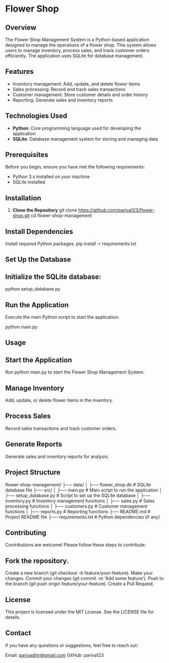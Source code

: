 # Flower Shop 

## Overview
The Flower Shop Management System is a Python-based application designed to manage the operations of a flower shop. This system allows users to manage inventory, process sales, and track customer orders efficiently. The application uses SQLite for database management.

## Features
- Inventory management: Add, update, and delete flower items
- Sales processing: Record and track sales transactions
- Customer management: Store customer details and order history
- Reporting: Generate sales and inventory reports

## Technologies Used
- **Python**: Core programming language used for developing the application
- **SQLite**: Database management system for storing and managing data

## Prerequisites
Before you begin, ensure you have met the following requirements:
- Python 3.x installed on your machine
- SQLite installed 

## Installation
1. **Clone the Repository**
   git clone https://github.com/pariva123/flower-shop.git
   cd flower-shop-management

## Install Dependencies

Install required Python packages. 
pip install -r requirements.txt

## Set Up the Database

## Initialize the SQLite database:

python setup_database.py

## Run the Application
 Execute the main Python script to start the application:

python main.py

## Usage
## Start the Application
Run python main.py to start the Flower Shop Management System.

## Manage Inventory
Add, update, or delete flower items in the inventory.

## Process Sales
Record sales transactions and track customer orders.

## Generate Reports
Generate sales and inventory reports for analysis.

## Project Structure

flower-shop-management/
├── data/
│   ├── flower_shop.db        # SQLite database file
├── src/
│   ├── main.py               # Main script to run the application
│   ├── setup_database.py     # Script to set up the SQLite database
│   ├── inventory.py          # Inventory management functions
│   ├── sales.py              # Sales processing functions
│   ├── customers.py          # Customer management functions
│   ├── reports.py            # Reporting functions
├── README.md                 # Project README file
├── requirements.txt          # Python dependencies (if any)

## Contributing
Contributions are welcome! Please follow these steps to contribute:

## Fork the repository.
Create a new branch (git checkout -b feature/your-feature).
Make your changes.
Commit your changes (git commit -m 'Add some feature').
Push to the branch (git push origin feature/your-feature).
Create a Pull Request.

## License
This project is licensed under the MIT License. See the LICENSE file for details.

## Contact
If you have any questions or suggestions, feel free to reach out:

Email: parivadhir@gmail.com
GitHub: pariva123
